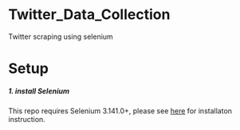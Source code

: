 # Twitter_Data_Collection
Twitter scraping using selenium 


# Setup

##### 1. install Selenium
This repo requires Selenium 3.141.0+, please see [here](https://selenium-python.readthedocs.io/) for installaton instruction.

